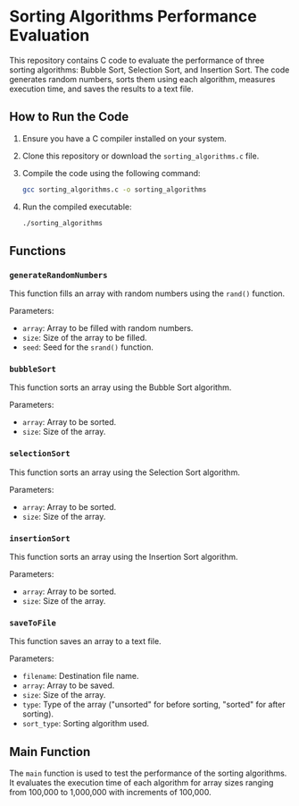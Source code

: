 # Sorting Algorithms Performance Evaluation

This repository contains C code to evaluate the performance of three sorting algorithms: Bubble Sort, Selection Sort, and Insertion Sort. The code generates random numbers, sorts them using each algorithm, measures execution time, and saves the results to a text file.

## How to Run the Code

1. Ensure you have a C compiler installed on your system.
2. Clone this repository or download the `sorting_algorithms.c` file.
3. Compile the code using the following command:

   ```bash
   gcc sorting_algorithms.c -o sorting_algorithms
   ```

4. Run the compiled executable:

   ```bash
   ./sorting_algorithms
   ```

## Functions

### `generateRandomNumbers`

This function fills an array with random numbers using the `rand()` function.

Parameters:

- `array`: Array to be filled with random numbers.
- `size`: Size of the array to be filled.
- `seed`: Seed for the `srand()` function.

### `bubbleSort`

This function sorts an array using the Bubble Sort algorithm.

Parameters:

- `array`: Array to be sorted.
- `size`: Size of the array.

### `selectionSort`

This function sorts an array using the Selection Sort algorithm.

Parameters:

- `array`: Array to be sorted.
- `size`: Size of the array.

### `insertionSort`

This function sorts an array using the Insertion Sort algorithm.

Parameters:

- `array`: Array to be sorted.
- `size`: Size of the array.

### `saveToFile`

This function saves an array to a text file.

Parameters:

- `filename`: Destination file name.
- `array`: Array to be saved.
- `size`: Size of the array.
- `type`: Type of the array ("unsorted" for before sorting, "sorted" for after sorting).
- `sort_type`: Sorting algorithm used.

## Main Function

The `main` function is used to test the performance of the sorting algorithms. It evaluates the execution time of each algorithm for array sizes ranging from 100,000 to 1,000,000 with increments of 100,000.
